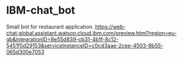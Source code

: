 # IBM-chat_bot
Small bot for restaurant application.
https://web-chat.global.assistant.watson.cloud.ibm.com/preview.html?region=eu-gb&integrationID=8e55d839-cb31-4b1f-8c12-5451f5d29153&serviceInstanceID=c0cd3aae-2cee-4503-8b55-065d300e7053
